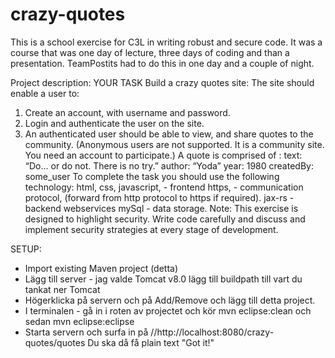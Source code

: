 # crazy-quotes
This is a school exercise for C3L in writing robust and secure code. It was a course that was one day of lecture, three days of coding and than a presentation. TeamPostits had to do this in one day and a couple of night. 

Project description: 
YOUR TASK
Build a crazy quotes site:
The site should enable a user to:
1) Create an account, with username and password.
2) Login and authenticate the user on the site.
3) An authenticated user should be able to view, and share quotes to the community.
(Anonymous users are not supported. It is a community site. You need an account to participate.)
A quote is comprised of :
text: “Do... or do not. There is no try.” author: “Yoda”
year: 1980
createdBy: some_user
To complete the task you should use the following technology:
html, css, javascript, - frontend
https, - communication protocol, (forward from http protocol to https if required). jax-rs - backend webservices
mySql - data storage.
Note: This exercise is designed to highlight security. Write code carefully and discuss and implement security strategies at every stage of development.

SETUP: 
- Import existing Maven project (detta)
- Lägg till server - jag valde Tomcat v8.0 lägg till buildpath till vart du tankat ner Tomcat
- Högerklicka på servern och på Add/Remove och lägg till detta project. 
- I terminalen - gå in i roten av projectet och kör mvn eclipse:clean och sedan mvn eclipse:eclipse
- Starta servern och surfa in på //http://localhost:8080/crazy-quotes/quotes Du ska då få plain text "Got it!"
